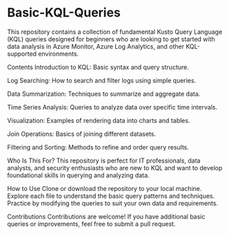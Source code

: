 # Basic-KQL-Queries
This repository contains a collection of fundamental Kusto Query Language (KQL) queries designed for beginners who are looking to get started with data analysis in Azure Monitor, Azure Log Analytics, and other KQL-supported environments.

Contents
Introduction to KQL: Basic syntax and query structure.

Log Searching: How to search and filter logs using simple queries.

Data Summarization: Techniques to summarize and aggregate data.

Time Series Analysis: Queries to analyze data over specific time intervals.

Visualization: Examples of rendering data into charts and tables.

Join Operations: Basics of joining different datasets.

Filtering and Sorting: Methods to refine and order query results.

Who Is This For?
This repository is perfect for IT professionals, data analysts, and security enthusiasts who are new to KQL and want to develop foundational skills in querying and analyzing data.

How to Use
Clone or download the repository to your local machine.
Explore each file to understand the basic query patterns and techniques.
Practice by modifying the queries to suit your own data and requirements.

Contributions
Contributions are welcome! If you have additional basic queries or improvements, feel free to submit a pull request.
